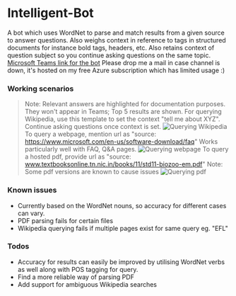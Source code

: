 # Intelligent-Bot
A bot which uses WordNet to parse and match results from a given source to answer questions. Also weighs context in reference to tags in structured documents for instance bold tags, headers, etc. Also retains context of question subject so you continue asking questions on the same topic.
<a href="https://teams.microsoft.com/l/chat/0/0?users=28:d54d718d-8ebf-4fa4-b34a-c445cadd7bbb">Microsoft Teams link for the bot</a>
Please drop me a mail in case channel is down, it's hosted on my free Azure subscription which has limited usage :)

### Working scenarios
> Note: Relevant answers are highlighted for documentation purposes. They won't appear in Teams; Top 5 results are shown.
For querying Wikipedia, use this template to set the context "tell me about XYZ". Continue asking questions once context is set.
![Querying Wikipedia](../master/Data/1.png)
To query a webpage, mention url as "source: https://www.microsoft.com/en-us/software-download/faq" Works particularly well with FAQ, Q&A pages.
![Querying webpage](../master/Data/2.png)
To query a hosted pdf, provide url as "source: www.textbooksonline.tn.nic.in/books/11/std11-biozoo-em.pdf" Note: Some pdf versions are known to cause issues
![Querying pdf](../master/Data/3.png)

### Known issues
- Currently based on the WordNet nouns, so accuracy for different cases can vary.
- PDF parsing fails for certain files
- Wikipedia querying fails if multiple pages exist for same query eg. "EFL"

### Todos
- Accuracy for results can easily be improved by utilising WordNet verbs as well along with POS tagging for query.
- Find a more reliable way of parsing PDF
- Add support for ambiguous Wikipedia searches